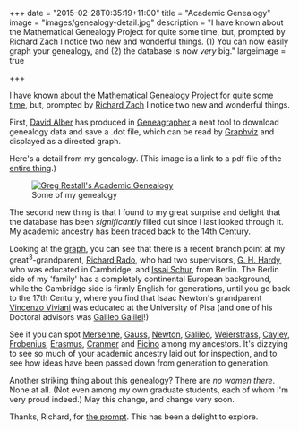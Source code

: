 +++
date = "2015-02-28T0:35:19+11:00"
title = "Academic Genealogy"
image = "images/genealogy-detail.jpg"
description = "I have known about the Mathematical Genealogy Project for quite some time, but, prompted by Richard Zach I notice two new and wonderful things. (1) You can now easily graph your genealogy, and (2) the database is now <em>very</em> big." 
largeimage = true

+++

I have known about the [Mathematical Genealogy Project](http://genealogy.math.ndsu.nodak.edu/index.php) for [quite some time](http://consequently.org/news/2004/06/07/ancestors/), but, prompted by [Richard Zach](http://ucalgary.ca/rzach/blog/2015/02/academic-genealogy-graphed.html) I notice two new and wonderful things. 

First, [David Alber](http://www.davidalber.net/) has produced in [Geneagrapher](http://www.davidalber.net/geneagrapher/) a neat tool to download genealogy data and save a .dot file, which can be read by [Graphviz](http://graphviz.org) and displayed as a directed graph.

Here's a detail from my genealogy. (This image is a link to a pdf file of the [entire thing](/images/restall-genealogy.pdf).)

<figure>
	<a href="/images/restall-genealogy.pdf"><img src="/images/genealogy-detail.jpg" alt="Greg Restall's Academic Genealogy" ></a>
	<figcaption>Some of my genealogy</figcaption>
</figure>

<!--more-->

The second new thing is that I found to my great surprise and delight that the database has been *significantly* filled out since I last looked through it. My academic ancestry has been traced back to the 14th Century.  

Looking at the [graph](/images/restall-genealogy.pdf), you can see that there is a recent branch point at my great<sup>3</sup>-grandparent, [Richard Rado](http://genealogy.math.ndsu.nodak.edu/id.php?id=17975), who had two supervisors, [G. H. Hardy](http://genealogy.math.ndsu.nodak.edu/id.php?id=17806), who was educated in Cambridge, and [Issai Schur](http://genealogy.math.ndsu.nodak.edu/id.php?id=9179), from Berlin. The Berlin side of my 'family' has a completely continental European background, while the Cambridge side is firmly English for generations, until you go back to the 17th Century, where you find that Isaac Newton's grandparent [Vincenzo Viviani](http://genealogy.math.ndsu.nodak.edu/id.php?id=133302) was educated at the University of Pisa (and one of his Doctoral advisors was [Galileo Galilei](http://genealogy.math.ndsu.nodak.edu/id.php?id=18231)!)

See if you can spot [Mersenne](http://genealogy.math.ndsu.nodak.edu/id.php?id=125434), [Gauss](http://genealogy.math.ndsu.nodak.edu/id.php?id=18231), [Newton](http://genealogy.math.ndsu.nodak.edu/id.php?id=74313), [Galileo](http://genealogy.math.ndsu.nodak.edu/id.php?id=18231), [Weierstrass](http://genealogy.math.ndsu.nodak.edu/id.php?id=7486), [Cayley](http://genealogy.math.ndsu.nodak.edu/id.php?id=7824), [Frobenius](http://genealogy.math.ndsu.nodak.edu/id.php?id=4642), [Erasmus](http://genealogy.math.ndsu.nodak.edu/id.php?id=125938), [Cranmer](http://genealogy.math.ndsu.nodak.edu/id.php?id=141571) and [Ficino](http://genealogy.math.ndsu.nodak.edu/id.php?id=131539) among my ancestors. It's dizzying to see so much of your academic ancestry laid out for inspection, and to see how ideas have been passed down from generation to generation.

Another striking thing about this genealogy? There are *no women there*. None at all. (Not even among my own graduate students, each of whom I'm very proud indeed.) May this change, and change very soon.

Thanks, Richard, for [the prompt](http://ucalgary.ca/rzach/blog/2015/02/academic-genealogy-graphed.html). This has been a delight to explore.
